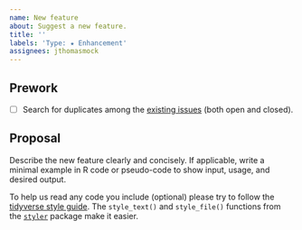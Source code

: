 ```yaml
---
name: New feature
about: Suggest a new feature.
title: ''
labels: 'Type: ★ Enhancement'
assignees: jthomasmock
---
```


## Prework

- [ ] Search for duplicates among the [existing issues](https://github.com/jthomasmock/gtExtras/issues) (both open and closed).

## Proposal

Describe the new feature clearly and concisely. If applicable, write a minimal example in R code or pseudo-code to show input, usage, and desired output.

To help us read any code you include (optional) please try to follow the [tidyverse style guide](https://style.tidyverse.org/). The `style_text()` and `style_file()` functions from the [`styler`](https://github.com/r-lib/styler) package make it easier.
